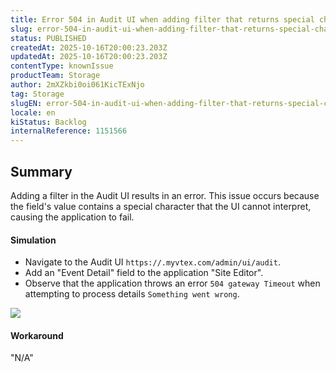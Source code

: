 ```yaml
---
title: Error 504 in Audit UI when adding filter that returns special characters.
slug: error-504-in-audit-ui-when-adding-filter-that-returns-special-characters
status: PUBLISHED
createdAt: 2025-10-16T20:00:23.203Z
updatedAt: 2025-10-16T20:00:23.203Z
contentType: knownIssue
productTeam: Storage
author: 2mXZkbi0oi061KicTExNjo
tag: Storage
slugEN: error-504-in-audit-ui-when-adding-filter-that-returns-special-characters
locale: en
kiStatus: Backlog
internalReference: 1151566
---
```


## Summary


Adding a filter in the Audit UI results in an error. This issue occurs because the field's value contains a special character that the UI cannot interpret, causing the application to fail.


#### Simulation



- Navigate to the Audit UI `https://.myvtex.com/admin/ui/audit`.
- Add an "Event Detail" field to the application "Site Editor".
- Observe that the application throws an error `504 gateway Timeout` when attempting to process details `Something went wrong`.

 ![](https://vtexhelp.zendesk.com/attachments/token/rK7X8AT7k1gH5uh71R9Mksvdd/?name=Captura+de+Tela+2024-12-16+a%CC%80s+15.53.33.png)


#### Workaround

"N/A"